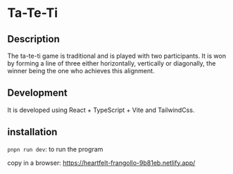# Ta-Te-Ti

## Description

The ta-te-ti game is traditional and is played with two participants. It is won by forming a line of three either horizontally, vertically or diagonally, the winner being the one who achieves this alignment.

## Development

It is developed using React + TypeScript + Vite and TailwindCss.

## installation

`pnpn run dev`: to run the program 

copy in a browser: https://heartfelt-frangollo-9b81eb.netlify.app/


